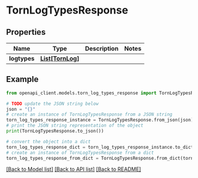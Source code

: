 # TornLogTypesResponse


## Properties

Name | Type | Description | Notes
------------ | ------------- | ------------- | -------------
**logtypes** | [**List[TornLog]**](TornLog.md) |  | 

## Example

```python
from openapi_client.models.torn_log_types_response import TornLogTypesResponse

# TODO update the JSON string below
json = "{}"
# create an instance of TornLogTypesResponse from a JSON string
torn_log_types_response_instance = TornLogTypesResponse.from_json(json)
# print the JSON string representation of the object
print(TornLogTypesResponse.to_json())

# convert the object into a dict
torn_log_types_response_dict = torn_log_types_response_instance.to_dict()
# create an instance of TornLogTypesResponse from a dict
torn_log_types_response_from_dict = TornLogTypesResponse.from_dict(torn_log_types_response_dict)
```
[[Back to Model list]](../README.md#documentation-for-models) [[Back to API list]](../README.md#documentation-for-api-endpoints) [[Back to README]](../README.md)


